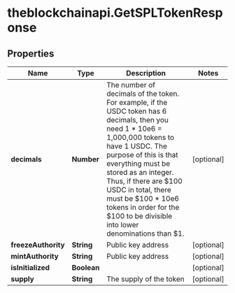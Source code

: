 # theblockchainapi.GetSPLTokenResponse

## Properties

Name | Type | Description | Notes
------------ | ------------- | ------------- | -------------
**decimals** | **Number** | The number of decimals of the token. For example, if the USDC token has 6 decimals, then you need 1 * 10e6 &#x3D; 1,000,000 tokens to have 1 USDC. The purpose of this is that everything must be stored as  an integer. Thus, if there are $100 USDC in total, there must be $100 * 10e6 tokens in order for the $100 to be divisible into lower denominations than $1.  | [optional] 
**freezeAuthority** | **String** | Public key address | [optional] 
**mintAuthority** | **String** | Public key address | [optional] 
**isInitialized** | **Boolean** |  | [optional] 
**supply** | **String** | The supply of the token | [optional] 


